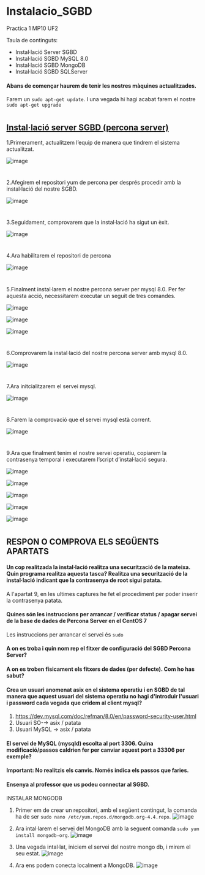 # Instalacio_SGBD
Practica 1 MP10 UF2

Taula de continguts:

* Instal·lació Server SGBD
* Instal·lació SGBD MySQL 8.0
* Instal·lació SGBD MongoDB
* Instal·lació SGBD SQLServer



#### Abans de començar haurem de tenir les nostres màquines actualitzades.
Farem un `sudo apt-get update`.
I una vegada hi hagi acabat farem el nostre `sudo apt-get upgrade`
#

## [Instal·lació server SGBD (percona server)]()

1.Primerament, actualitzem l’equip de manera que tindrem el sistema actualitzat.

![image](https://user-images.githubusercontent.com/80846119/153273479-fe2dc02c-7518-4df3-a5bb-5148f4306be8.png)
#

2.Afegirem el repositori yum de percona per després procedir amb la instal·lació del nostre SGBD.

![image](https://user-images.githubusercontent.com/80846119/153273560-2b2809cc-62b6-4b2b-a3e9-917faa338fa3.png)
#

3.Seguidament, comprovarem que la instal·lació ha sigut un èxit.

![image](https://user-images.githubusercontent.com/80846119/153273986-c9364685-6f4a-433a-b8ad-dde949fbb935.png)
#

4.Ara habilitarem el repositori de percona

![image](https://user-images.githubusercontent.com/80846119/153274028-e212e111-c477-43cd-a2b9-3d678850bf79.png)
#

5.Finalment instal·larem el nostre percona server per mysql 8.0. Per fer aquesta acció, necessitarem executar un seguit de tres comandes.

![image](https://user-images.githubusercontent.com/80846119/153274141-6d0593db-a143-4b59-88c8-170b93a0523a.png)

![image](https://user-images.githubusercontent.com/80846119/153274115-9f9ae37c-0dfe-4dbb-b66c-4676f1d7f2b4.png)

![image](https://user-images.githubusercontent.com/80846119/153274159-f2718f0d-24ed-4153-9226-0b405483fcf4.png)
#

6.Comprovarem la instal·lació del nostre percona server amb mysql 8.0.

![image](https://user-images.githubusercontent.com/80846119/153274214-5c754001-260a-4745-bd9c-41b26dbb7881.png)
#

7.Ara initcialitzarem el servei mysql.

![image](https://user-images.githubusercontent.com/80846119/153274348-cc653d43-fcb9-42f2-b877-ec135d162252.png)
#

8.Farem la comprovació que el servei mysql està corrent.

![image](https://user-images.githubusercontent.com/80846119/153274419-73cd3cbf-3e39-44a0-addd-15a3b5d5c094.png)
#

9.Ara que finalment tenim el nostre servei operatiu, copiarem la contrasenya temporal i executarem l’script d’instal·lació segura.

![image](https://user-images.githubusercontent.com/80846119/153274673-2babc6cf-9d1b-46ba-980b-62b4500d482a.png)

![image](https://user-images.githubusercontent.com/80846119/153274684-ae143ba1-329d-432b-82a6-935a494b390f.png)

![image](https://user-images.githubusercontent.com/80846119/153274725-0a8d858e-8f14-4283-8a1a-42d7da4d54fb.png)

![image](https://user-images.githubusercontent.com/80846119/153274692-581dbed7-05fb-4a1c-8137-fe885b09762f.png)

![image](https://user-images.githubusercontent.com/80846119/153274714-df52c751-f951-40b3-9f6f-5ff71ca08ba1.png)
#
#

## RESPON O COMPROVA ELS SEGÜENTS APARTATS

#### Un cop realitzada la instal·lació realitza una securització de la mateixa. Quin programa realitza aquesta tasca? Realitza una securització de la instal·lació indicant que la contrasenya de root sigui patata.
A l'apartat 9, en les ultimes captures he fet el procediment per poder inserir la contrasenya patata.

#### Quines són les instruccions per arrancar / verificar status / apagar servei de la base de dades de Percona Server en el CentOS 7
Les instruccions per arrancar el servei és
`sudo `
#### A on es troba i quin nom rep el fitxer de configuració del SGBD Percona Server?

#### A on es troben físicament els fitxers de dades (per defecte). Com ho has sabut?

#### Crea un usuari anomenat asix en el sistema operatiu i en SGBD de tal manera que aquest usuari del sistema operatiu no hagi d'introduir l'usuari i password cada vegada que cridem al client mysql?
  1. https://dev.mysql.com/doc/refman/8.0/en/password-security-user.html
  2. Usuari SO-→ asix / patata
  3. Usuari MySQL → asix / patata

#### El servei de MySQL (mysqld) escolta al port 3306. Quina modificació/passos caldrien fer per canviar aquest port a 33306 per exemple? 

#### Important: No realitzis els canvis. Només indica els passos que faries.

#### Ensenya al professor que us podeu connectar al SGBD.


INSTALAR MONGODB

1. Primer em de crear un repositori, amb el següent contingut, la comanda ha de ser `sudo nano /etc/yum.repos.d/mongodb.org-4.4.repo`.
![image](https://user-images.githubusercontent.com/80846119/154326186-94d7f174-f747-44b7-aed4-b521aad33bc7.png)

2. Ara intal·larem el servei del MongoDB amb la seguent comanda `sudo yum install mongodb-org`.
![image](https://user-images.githubusercontent.com/80846119/154327940-d4cc8687-2b10-461d-b09b-6738bb7c4bae.png)

3. Una vegada intal·lat, iniciem el servei del nostre mongo db, i mirem el seu estat.
![image](https://user-images.githubusercontent.com/80846119/154328000-d0bde21c-83f3-40bf-b7e9-2da31efccf07.png)

4. Ara ens podem conecta localment a MongoDB.
![image](https://user-images.githubusercontent.com/80846119/154328423-a50474a5-7317-4236-9c67-906ca739276b.png)




